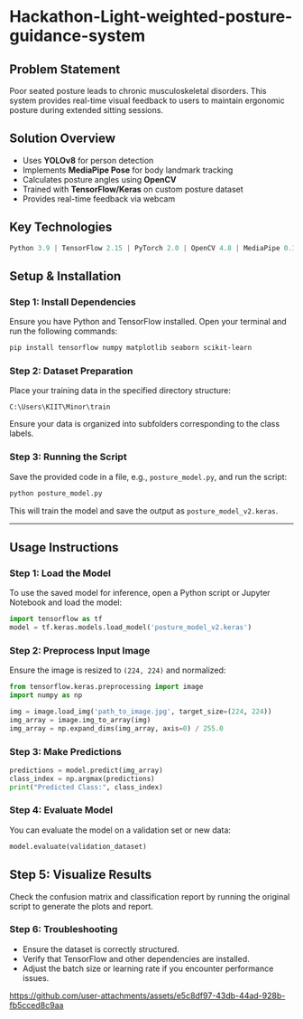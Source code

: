 # Hackathon-Light-weighted-posture-guidance-system
## Problem Statement
Poor seated posture leads to chronic musculoskeletal disorders. This system provides real-time visual feedback to users to maintain ergonomic posture during extended sitting sessions.

## Solution Overview
- Uses **YOLOv8** for person detection
- Implements **MediaPipe Pose** for body landmark tracking
- Calculates posture angles using **OpenCV**
- Trained with **TensorFlow/Keras** on custom posture dataset
- Provides real-time feedback via webcam

## Key Technologies
```python
Python 3.9 | TensorFlow 2.15 | PyTorch 2.0 | OpenCV 4.8 | MediaPipe 0.10 | Ultralytics-YOLO 8.0
```
## Setup & Installation

### Step 1: Install Dependencies
Ensure you have Python and TensorFlow installed. Open your terminal and run the following commands:

```bash
pip install tensorflow numpy matplotlib seaborn scikit-learn
```

### Step 2: Dataset Preparation
Place your training data in the specified directory structure:
```
C:\Users\KIIT\Minor\train
```
Ensure your data is organized into subfolders corresponding to the class labels.

### Step 3: Running the Script
Save the provided code in a file, e.g., `posture_model.py`, and run the script:

```bash
python posture_model.py
```
This will train the model and save the output as `posture_model_v2.keras`.

---

## Usage Instructions

### Step 1: Load the Model
To use the saved model for inference, open a Python script or Jupyter Notebook and load the model:

```python
import tensorflow as tf
model = tf.keras.models.load_model('posture_model_v2.keras')
```

### Step 2: Preprocess Input Image
Ensure the image is resized to `(224, 224)` and normalized:

```python
from tensorflow.keras.preprocessing import image
import numpy as np

img = image.load_img('path_to_image.jpg', target_size=(224, 224))
img_array = image.img_to_array(img)
img_array = np.expand_dims(img_array, axis=0) / 255.0
```

### Step 3: Make Predictions

```python
predictions = model.predict(img_array)
class_index = np.argmax(predictions)
print("Predicted Class:", class_index)
```

### Step 4: Evaluate Model

You can evaluate the model on a validation set or new data:

```python
model.evaluate(validation_dataset)
```

## Step 5: Visualize Results
Check the confusion matrix and classification report by running the original script to generate the plots and report.

### Step 6: Troubleshooting
- Ensure the dataset is correctly structured.
- Verify that TensorFlow and other dependencies are installed.
- Adjust the batch size or learning rate if you encounter performance issues.



https://github.com/user-attachments/assets/e5c8df97-43db-44ad-928b-fb5cced8c9aa



